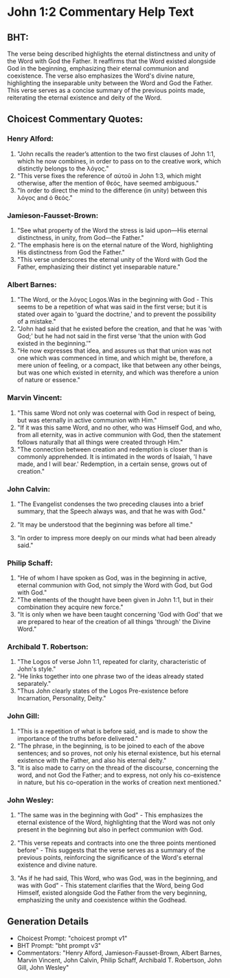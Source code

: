 # John 1:2 Commentary Help Text

## BHT:
The verse being described highlights the eternal distinctness and unity of the Word with God the Father. It reaffirms that the Word existed alongside God in the beginning, emphasizing their eternal communion and coexistence. The verse also emphasizes the Word's divine nature, highlighting the inseparable unity between the Word and God the Father. This verse serves as a concise summary of the previous points made, reiterating the eternal existence and deity of the Word.

## Choicest Commentary Quotes:
### Henry Alford:
1. "John recalls the reader’s attention to the two first clauses of John 1:1, which he now combines, in order to pass on to the creative work, which distinctly belongs to the λόγος."
2. "This verse fixes the reference of αὐτοῦ in John 1:3, which might otherwise, after the mention of θεός, have seemed ambiguous."
3. "In order to direct the mind to the difference (in unity) between this λόγος and ὁ θεός."

### Jamieson-Fausset-Brown:
1. "See what property of the Word the stress is laid upon—His eternal distinctness, in unity, from God—the Father."
2. "The emphasis here is on the eternal nature of the Word, highlighting His distinctness from God the Father."
3. "This verse underscores the eternal unity of the Word with God the Father, emphasizing their distinct yet inseparable nature."

### Albert Barnes:
1. "The Word, or the λόγος Logos.Was in the beginning with God - This seems to be a repetition of what was said in the first verse; but it is stated over again to 'guard the doctrine,' and to prevent the possibility of a mistake."
2. "John had said that he existed before the creation, and that he was 'with God;' but he had not said in the first verse 'that the union with God existed in the beginning.'"
3. "He now expresses that idea, and assures us that that union was not one which was commenced in time, and which might be, therefore, a mere union of feeling, or a compact, like that between any other beings, but was one which existed in eternity, and which was therefore a union of nature or essence."

### Marvin Vincent:
1. "This same Word not only was coeternal with God in respect of being, but was eternally in active communion with Him."
2. "If it was this same Word, and no other, who was Himself God, and who, from all eternity, was in active communion with God, then the statement follows naturally that all things were created through Him."
3. "The connection between creation and redemption is closer than is commonly apprehended. It is intimated in the words of Isaiah, 'I have made, and I will bear.' Redemption, in a certain sense, grows out of creation."

### John Calvin:
1. "The Evangelist condenses the two preceding clauses into a brief summary, that the Speech always was, and that he was with God." 

2. "It may be understood that the beginning was before all time." 

3. "In order to impress more deeply on our minds what had been already said."

### Philip Schaff:
1. "He of whom I have spoken as God, was in the beginning in active, eternal communion with God, not simply the Word with God, but God with God."
2. "The elements of the thought have been given in John 1:1, but in their combination they acquire new force."
3. "It is only when we have been taught concerning 'God with God' that we are prepared to hear of the creation of all things 'through' the Divine Word."

### Archibald T. Robertson:
1. "The Logos of verse John 1:1, repeated for clarity, characteristic of John's style."
2. "He links together into one phrase two of the ideas already stated separately."
3. "Thus John clearly states of the Logos Pre-existence before Incarnation, Personality, Deity."

### John Gill:
1. "This is a repetition of what is before said, and is made to show the importance of the truths before delivered."
2. "The phrase, in the beginning, is to be joined to each of the above sentences; and so proves, not only his eternal existence, but his eternal existence with the Father, and also his eternal deity."
3. "It is also made to carry on the thread of the discourse, concerning the word, and not God the Father; and to express, not only his co-existence in nature, but his co-operation in the works of creation next mentioned."

### John Wesley:
1. "The same was in the beginning with God" - This emphasizes the eternal existence of the Word, highlighting that the Word was not only present in the beginning but also in perfect communion with God.

2. "This verse repeats and contracts into one the three points mentioned before" - This suggests that the verse serves as a summary of the previous points, reinforcing the significance of the Word's eternal existence and divine nature.

3. "As if he had said, This Word, who was God, was in the beginning, and was with God" - This statement clarifies that the Word, being God Himself, existed alongside God the Father from the very beginning, emphasizing the unity and coexistence within the Godhead.


## Generation Details
- Choicest Prompt: "choicest prompt v1"
- BHT Prompt: "bht prompt v3"
- Commentators: "Henry Alford, Jamieson-Fausset-Brown, Albert Barnes, Marvin Vincent, John Calvin, Philip Schaff, Archibald T. Robertson, John Gill, John Wesley"
